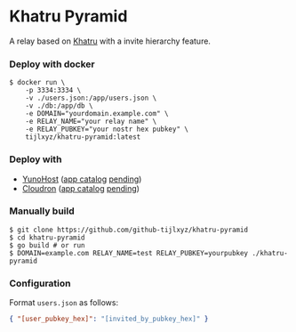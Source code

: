 # Khatru Pyramid

A relay based on [Khatru](https://github.com/fiatjaf/khatru) with a invite hierarchy feature.

### Deploy with docker

```
$ docker run \
    -p 3334:3334 \
    -v ./users.json:/app/users.json \
    -v ./db:/app/db \
    -e DOMAIN="yourdomain.example.com" \
    -e RELAY_NAME="your relay name" \
    -e RELAY_PUBKEY="your nostr hex pubkey" \
    tijlxyz/khatru-pyramid:latest
```

### Deploy with

 - [YunoHost](https://github.com/YunoHost-Apps/khatru-pyramid_ynh) ([app catalog](https://apps.yunohost.org/catalog) [pending](https://github.com/YunoHost/apps/pull/2077))
 - [Cloudron](https://github.com/github-tijlxyz/khatru-pyramid_cloudron) ([app catalog](https://www.cloudron.io/store/index.html) [pending](https://forum.cloudron.io/topic/11146/khatru-pyramid-a-nostr-relay))

### Manually build

```
$ git clone https://github.com/github-tijlxyz/khatru-pyramid 
$ cd khatru-pyramid
$ go build # or run
$ DOMAIN=example.com RELAY_NAME=test RELAY_PUBKEY=yourpubkey ./khatru-pyramid
```

### Configuration

Format `users.json` as follows:

```json
{ "[user_pubkey_hex]": "[invited_by_pubkey_hex]" }
```

